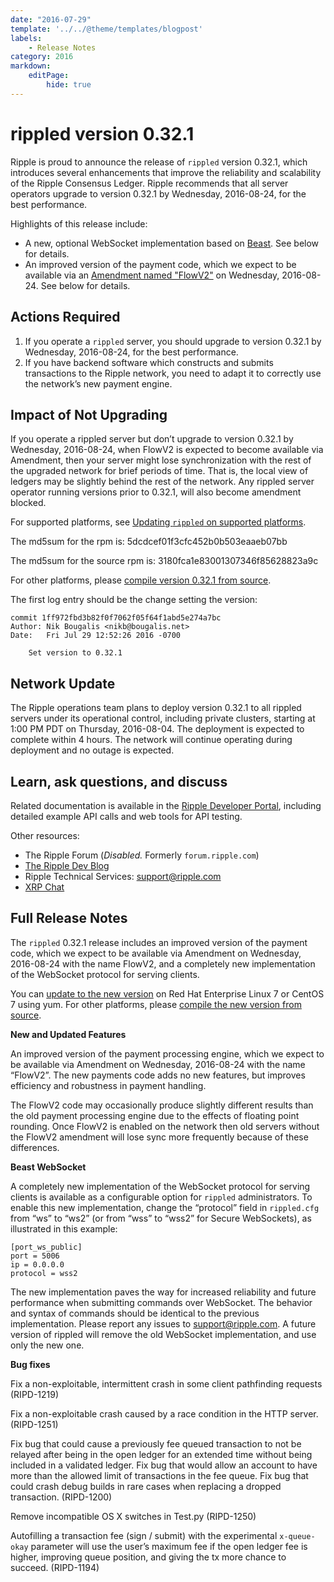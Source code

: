 ```yaml
---
date: "2016-07-29"
template: '../../@theme/templates/blogpost'
labels:
    - Release Notes
category: 2016
markdown:
    editPage:
        hide: true
---
```

# rippled version 0.32.1

Ripple is proud to announce the release of `rippled` version 0.32.1, which introduces several enhancements that improve the reliability and scalability of the Ripple Consensus Ledger. Ripple recommends that all server operators upgrade to version 0.32.1 by Wednesday, 2016-08-24, for the best performance.

Highlights of this release include:

* A new, optional WebSocket implementation based on [Beast](https://github.com/vinniefalco/Beast). See below for details.
* An improved version of the payment code, which we expect to be available via an [Amendment named "FlowV2"](https://ripple.com/build/amendments/#flowv2) on Wednesday, 2016-08-24. See below for details.

## Actions Required

1. If you operate a `rippled` server, you should upgrade to version 0.32.1 by Wednesday, 2016-08-24, for the best performance.
2. If you have backend software which constructs and submits transactions to the Ripple network, you need to adapt it to correctly use the network’s new payment engine.

## Impact of Not Upgrading
If you operate a rippled server but don’t upgrade to version 0.32.1 by Wednesday, 2016-08-24, when FlowV2 is expected to become available via Amendment, then your server might lose synchronization with the rest of the upgraded network for brief periods of time. That is, the local view of ledgers may be slightly behind the rest of the network. Any rippled server operator running versions prior to 0.32.1, will also become amendment blocked.

For supported platforms, see [Updating `rippled` on supported platforms](https://ripple.com/build/rippled-setup/#updating-rippled).

The md5sum for the rpm is: 5dcdcef01f3cfc452b0b503eaaeb07bb

The md5sum for the source rpm is: 3180fca1e83001307346f85628823a9c

For other platforms, please [compile version 0.32.1 from source](https://github.com/ripple/rippled/tree/master/Builds).

The first log entry should be the change setting the version:

    commit 1ff972fbd3b82f0f7062f05f64f1abd5e274a7bc
    Author: Nik Bougalis <nikb@bougalis.net>
    Date:   Fri Jul 29 12:52:26 2016 -0700

        Set version to 0.32.1


## Network Update
The Ripple operations team plans to deploy version 0.32.1 to all rippled servers under its operational control, including private clusters, starting at 1:00 PM PDT on Thursday, 2016-08-04. The deployment is expected to complete within 4 hours. The network will continue operating during deployment and no outage is expected.

## Learn, ask questions, and discuss
Related documentation is available in the [Ripple Developer Portal](https://ripple.com/build/), including detailed example API calls and web tools for API testing.

Other resources:

* The Ripple Forum (_Disabled._ Formerly `forum.ripple.com`)
* [The Ripple Dev Blog](https://developers.ripple.com/blog/)
* Ripple Technical Services: support@ripple.com
* [XRP Chat](http://www.xrpchat.com/)


## Full Release Notes
The `rippled` 0.32.1 release includes an improved version of the payment code, which we expect to be available via Amendment on Wednesday, 2016-08-24 with the name FlowV2, and a completely new implementation of the WebSocket protocol for serving clients.

You can [update to the new version](https://ripple.com/build/rippled-setup/#updating-rippled) on Red Hat Enterprise Linux 7 or CentOS 7 using yum. For other platforms, please [compile the new version from source](https://github.com/ripple/rippled/tree/master/Builds).

**New and Updated Features**

An improved version of the payment processing engine, which we expect to be available via Amendment on Wednesday, 2016-08-24 with the name “FlowV2”. The new payments code adds no new features, but improves efficiency and robustness in payment handling.

The FlowV2 code may occasionally produce slightly different results than the old payment processing engine due to the effects of floating point rounding. Once FlowV2 is enabled on the network then old servers without the FlowV2 amendment will lose sync more frequently because of these differences.

**Beast WebSocket**

A completely new implementation of the WebSocket protocol for serving clients is available as a configurable option for `rippled` administrators. To enable this new implementation, change the “protocol” field in `rippled.cfg` from “ws” to “ws2” (or from “wss” to “wss2” for Secure WebSockets), as illustrated in this example:

    [port_ws_public]
    port = 5006
    ip = 0.0.0.0
    protocol = wss2

The new implementation paves the way for increased reliability and future performance when submitting commands over WebSocket. The behavior and syntax of commands should be identical to the previous implementation. Please report any issues to support@ripple.com. A future version of rippled will remove the old WebSocket implementation, and use only the new one.

**Bug fixes**

Fix a non-exploitable, intermittent crash in some client pathfinding requests (RIPD-1219)

Fix a non-exploitable crash caused by a race condition in the HTTP server. (RIPD-1251)

Fix bug that could cause a previously fee queued transaction to not be relayed after being in the open ledger for an extended time without being included in a validated ledger. Fix bug that would allow an account to have more than the allowed limit of transactions in the fee queue. Fix bug that could crash debug builds in rare cases when replacing a dropped transaction. (RIPD-1200)

Remove incompatible OS X switches in Test.py (RIPD-1250)

Autofilling a transaction fee (sign / submit) with the experimental `x-queue-okay` parameter will use the user’s maximum fee if the open ledger fee is higher, improving queue position, and giving the tx more chance to succeed. (RIPD-1194)
